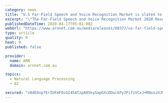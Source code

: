 ```yaml
---
category: news
title: "U.S Far-Field Speech and Voice Recognition Market is slated to grow rapidly in the coming years"
excerpt: "\"The Far-Field Speech and Voice Recognition Market 2020 Research Report investigates the industry thoroughly and offers a complete study on Far-Field Speech and Voice Recognition volume, market Share, market Trends, Global Far-Field Speech and Voice Recognition Growth aspects, wide range of applications, Utilization ratio, Supply and demand ..."
publishedDateTime: 2020-04-17T05:01:00Z
webUrl: "https://www.arnnet.com.au/mediareleases/80377/us-far-field-speech-and-voice-recognition-market/"
type: article
quality: 0
heat: 0
published: false

provider:
  name: ARN
  domain: arnnet.com.au

topics:
  - Natural Language Processing
  - AI

secured: "v8dE6xp7ErIUFmFOcGI45ATzpA0SkyGapGXcODuckPy2PifzVCxJ+RNsoiHJQhbZ9kiufgsspFbkPKtdUL4CH+1VpNBxOCulIoyUbpucoVlQPqHEZwAMTfGqL1Ik3eXt2gi2OW+r7sQikpBpOkHz9YTk+cAkVopuKdb597Ql9JjzQf2rjq9EW1i/aDfFZ4bnxAZfiLgl3YK4k2FQU1SEgA7ukojiVbXl6P3T7KusQBsRVNwD9n5k/Y3LsEAezJwa3OttzmYYVvBGF7+mmT8586GT9Peag9L+zk74okz/zion5FzHXOgBP5Dq+4l88M9p;I206lRqz9nSD94hHQL42kg=="
---
```


